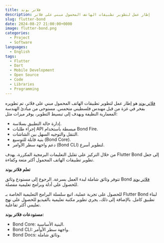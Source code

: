 ```yaml
---
title: فلاتر بوند
description: إطار عمل لتطوير تطبيقات الهاتف المحمول مبني على فلاتر
slug: flutter-bond
date: 2024-08-27 21:00:00+0000
image: flutter-bond.png
categories:
  - Project
  - Software
languages:
  - English
tags:
  - Flutter
  - Dart
  - Mobile Development
  - Open Source
  - Code
  - Libraries
  - Programming
---
```


[فلاتر بوند](https://github.com/onestudio-co/flutter-bond) هو إطار عمل لتطوير تطبيقات الهاتف المحمول مبني على فلاتر، تم تطويره بفخر في غزة من قبل مهندس فلسطيني متحمس. مستوحى من مبادئ الهندسة المعمارية النظيفة ويهدف إلى تبسيط التطوير، يوفر ميزات مثل:

* إدارة حالة التطبيق بسلاسة.
* إجراء طلبات API مبسطة باستخدام Bond Fire.
* التنقل والتوجيه السهل بين الشاشات.
* بنية قابلة للتوسيع (Bond Core).
* دعم واجهة سطر الأوامر (Bond CLI) لتطوير أسرع.

من خلال التركيز على تقليل التعليمات البرمجية المكررة، يهدف Flutter Bond إلى جعل تطوير تطبيقات الهاتف المحمول أكثر متعة وكفاءة.

**تعلم فلاتر بوند**

تتوفر وثائق شاملة لبدء العمل بسرعة. الرجوع إلى مستودع وثائق Bond [فلاتر بوند](https://github.com/onestudio-co/flutter-bond) للحصول على أدلة وبرامج تعليمية مفصلة.

للحصول على تجربة عملية، اتبع سلسلة البرامج التعليمية الخاصة بـ Flutter Bond لبناء تطبيق كامل. بالإضافة إلى ذلك، يجري تطوير مكتبة تعليمية بالفيديو للحصول على نهج تعليمي أكثر تفاعلية.

**مستودعات فلاتر بوند:**

* Bond Core: البنية الأساسية.
* Bond CLI: واجهة سطر الأوأمر.
* Bond Docs: وثائق شاملة.